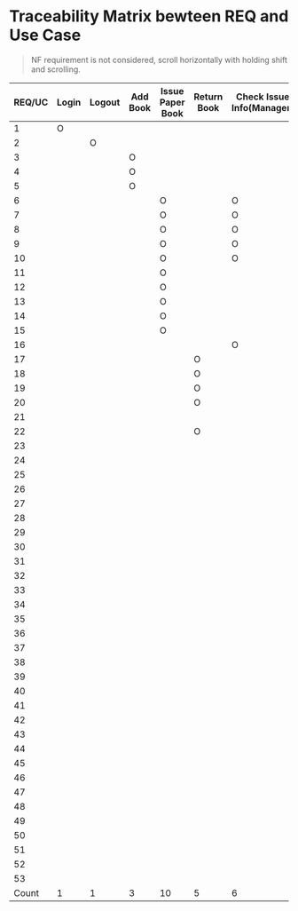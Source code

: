 # Traceability Matrix bewteen REQ and Use Case

> NF requirement is not considered, scroll horizontally with holding shift and scrolling.

| REQ/UC | Login | Logout | Add Book | Issue Paper Book | Return Book | Check Issue Info(Manager) | Check Issue Info(Guest) | Manage Overdue Guest | Check Book Info | Issue E-book | E-book Reading | Extend Issue Period | Check Guest Info | Add Guest | Restrict Guest | Delete Guest | Check Feedback(manager) | Check Feedback(Guest) | Send Feedback | Reply Feedback | Automated Due Management | Count |
| ------ | ----- | ------ | -------- | ---------------- | ----------- | ------------------------- | ----------------------- | -------------------- | --------------- | ------------ | -------------- | ------------------- | ---------------- | --------- | -------------- | ------------ | ----------------------- | --------------------- | ------------- | -------------- | ------------------------ | ----- |
| 1      | O     |        |          |                  |             |                           |                         |                      |                 |              |                |                     |                  |           |                |              |                         |                       |               |                |                          | 1     |
| 2      |       | O      |          |                  |             |                           |                         |                      |                 |              |                |                     |                  |           |                |              |                         |                       |               |                |                          | 1     |
| 3      |       |        | O        |                  |             |                           |                         |                      |                 |              |                |                     |                  |           |                |              |                         |                       |               |                |                          | 1     |
| 4      |       |        | O        |                  |             |                           |                         |                      |                 |              |                |                     |                  |           |                |              |                         |                       |               |                |                          | 1     |
| 5      |       |        | O        |                  |             |                           |                         |                      |                 |              |                |                     |                  |           |                |              |                         |                       |               |                |                          | 1     |
| 6      |       |        |          | O                |             | O                         |                         |                      |                 |              |                |                     | O                |           | O              | O            |                         |                       |               |                |                          | 5     |
| 7      |       |        |          | O                |             | O                         |                         |                      |                 |              |                |                     | O                |           | O              | O            |                         |                       |               |                |                          | 5     |
| 8      |       |        |          | O                |             | O                         |                         |                      |                 |              |                |                     | O                |           | O              | O            |                         |                       |               |                |                          | 5     |
| 9      |       |        |          | O                |             | O                         |                         |                      |                 |              |                |                     | O                |           | O              | O            |                         |                       |               |                |                          | 5     |
| 10     |       |        |          | O                |             | O                         |                         |                      |                 |              |                |                     | O                |           | O              | O            |                         |                       |               |                |                          | 5     |
| 11     |       |        |          | O                |             |                           |                         |                      | O               |              |                |                     |                  |           |                |              |                         |                       |               |                |                          | 2     |
| 12     |       |        |          | O                |             |                           |                         |                      | O               |              |                |                     |                  |           |                |              |                         |                       |               |                |                          | 2     |
| 13     |       |        |          | O                |             |                           |                         |                      |                 |              |                |                     |                  |           |                |              |                         |                       |               |                |                          | 1     |
| 14     |       |        |          | O                |             |                           |                         |                      |                 |              |                |                     |                  |           |                |              |                         |                       |               |                |                          | 1     |
| 15     |       |        |          | O                |             |                           |                         |                      |                 |              |                |                     |                  |           |                |              |                         |                       |               |                |                          | 1     |
| 16     |       |        |          |                  |             | O                         |                         |                      |                 |              |                |                     |                  |           |                |              |                         |                       |               |                |                          | 1     |
| 17     |       |        |          |                  | O           |                           |                         |                      |                 |              |                |                     |                  |           |                |              |                         |                       |               |                |                          | 1     |
| 18     |       |        |          |                  | O           |                           |                         |                      |                 |              |                |                     |                  |           |                |              |                         |                       |               |                |                          | 1     |
| 19     |       |        |          |                  | O           |                           |                         |                      |                 |              |                |                     |                  |           |                |              |                         |                       |               |                |                          | 1     |
| 20     |       |        |          |                  | O           |                           |                         |                      |                 |              |                |                     |                  |           |                |              |                         |                       |               |                |                          | 1     |
| 21     |       |        |          |                  |             |                           |                         |                      |                 |              |                |                     |                  |           |                |              |                         |                       |               |                | O                        | 1     |
| 22     |       |        |          |                  | O           |                           |                         |                      |                 |              |                |                     |                  |           |                |              |                         |                       |               |                |                          | 1     |
| 23     |       |        |          |                  |             |                           |                         | O                    |                 |              |                |                     |                  |           |                |              |                         |                       |               |                |                          | 1     |
| 24     |       |        |          |                  |             |                           |                         | O                    |                 |              |                |                     |                  |           |                |              |                         |                       |               |                |                          | 1     |
| 25     |       |        |          |                  |             |                           |                         | O                    |                 |              |                |                     |                  |           |                |              |                         |                       |               |                |                          | 1     |
| 26     |       |        |          |                  |             |                           |                         | O                    |                 |              |                |                     |                  |           |                |              |                         |                       |               |                |                          | 1     |
| 27     |       |        |          |                  |             |                           |                         |                      |                 |              |                |                     |                  |           |                |              | O                       |                       |               |                |                          | 1     |
| 28     |       |        |          |                  |             |                           |                         |                      |                 |              |                |                     |                  |           |                |              |                         |                       |               | O              |                          | 1     |
| 29     |       |        |          |                  |             |                           |                         |                      |                 |              |                |                     |                  |           |                | O            |                         |                       |               |                |                          | 1     |
| 30     |       |        |          |                  |             |                           |                         |                      |                 |              |                |                     |                  |           |                | O            |                         |                       |               |                |                          | 1     |
| 31     |       |        |          |                  |             |                           |                         |                      |                 |              |                |                     |                  |           | O              |              |                         |                       |               |                |                          | 1     |
| 32     |       |        |          |                  |             |                           |                         |                      |                 |              |                |                     |                  | O         |                |              |                         |                       |               |                |                          | 1     |
| 33     |       |        |          |                  |             |                           |                         |                      |                 |              |                |                     |                  | O         |                |              |                         |                       |               |                |                          | 1     |
| 34     |       |        |          |                  |             |                           |                         |                      |                 |              |                |                     |                  | O         |                |              |                         |                       |               |                |                          | 1     |
| 35     |       |        |          |                  |             |                           |                         |                      | O               |              |                |                     |                  |           |                |              |                         |                       |               |                |                          | 1     |
| 36     |       |        |          |                  |             |                           | O                       |                      |                 |              |                |                     |                  |           |                |              |                         |                       |               |                |                          | 1     |
| 37     |       |        |          |                  |             |                           | O                       |                      |                 |              | O              |                     |                  |           |                |              |                         |                       |               |                |                          | 2     |
| 38     |       |        |          |                  |             |                           |                         |                      |                 | O            |                |                     |                  |           |                |              |                         |                       |               |                |                          | 1     |
| 39     |       |        |          |                  |             |                           |                         |                      |                 |              |                |                     |                  |           |                |              |                         |                       |               |                |                          | 0     |
| 40     |       |        |          |                  |             |                           |                         |                      |                 |              | O              |                     |                  |           |                |              |                         |                       |               |                |                          | 1     |
| 41     |       |        |          |                  |             |                           |                         |                      |                 |              |                |                     |                  |           |                |              |                         |                       |               |                |                          | 0     |
| 42     |       |        |          |                  |             |                           |                         |                      | O               |              |                |                     |                  |           |                |              |                         |                       |               |                |                          | 1     |
| 43     |       |        |          |                  |             |                           |                         |                      | O               |              |                |                     |                  |           |                |              |                         |                       |               |                |                          | 1     |
| 44     |       |        |          |                  |             |                           |                         |                      |                 |              |                |                     |                  |           |                |              |                         |                       |               |                | O                        | 1     |
| 45     |       |        |          |                  |             |                           |                         |                      |                 |              |                | O                   |                  |           |                |              |                         |                       |               |                |                          | 1     |
| 46     |       |        |          |                  |             |                           |                         |                      |                 |              |                | O                   |                  |           |                |              |                         |                       |               |                |                          | 1     |
| 47     |       |        |          |                  |             |                           |                         |                      |                 |              |                |                     |                  |           |                |              |                         |                       |               |                |                          | 0     |
| 48     |       |        |          |                  |             |                           |                         |                      |                 |              |                |                     |                  |           |                |              |                         |                       |               |                |                          | 0     |
| 49     |       |        |          |                  |             |                           |                         |                      |                 |              |                |                     |                  |           |                |              |                         |                       |               |                | O                        | 1     |
| 50     |       |        |          |                  |             |                           |                         |                      |                 |              |                |                     |                  |           |                |              |                         |                       |               |                | O                        | 1     |
| 51     |       |        |          |                  |             |                           |                         |                      |                 |              |                |                     |                  |           |                |              |                         |                       | O             |                |                          | 1     |
| 52     |       |        |          |                  |             |                           |                         |                      |                 |              |                |                     |                  |           |                |              |                         |                       | O             | O              |                          | 2     |
| 53     |       |        |          |                  |             |                           |                         |                      |                 |              |                |                     |                  |           |                |              |                         | O                     |               |                |                          | 1     |
| Count  | 1     | 1      | 3        | 10               | 5           | 6                         | 2                       | 4                    | 5               | 1            | 2              | 2                   | 5                | 3         | 6              | 7            | 1                       | 1                     | 2             | 2              | 4                        |       |

